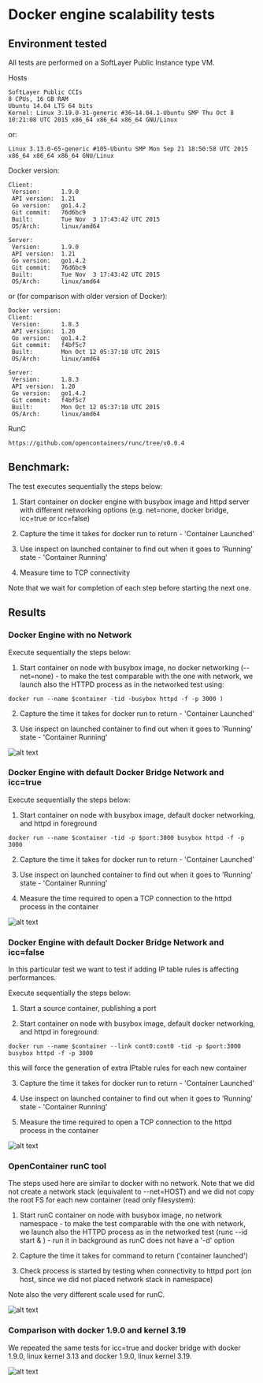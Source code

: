 # Docker engine scalability tests

## Environment tested

All tests are performed on a SoftLayer Public Instance type VM.

Hosts
```
SoftLayer Public CCIs
8 CPUs, 16 GB RAM
Ubuntu 14.04 LTS 64 bits
Kernel: Linux 3.19.0-31-generic #36~14.04.1-Ubuntu SMP Thu Oct 8 10:21:08 UTC 2015 x86_64 x86_64 x86_64 GNU/Linux
```
or:

```
Linux 3.13.0-65-generic #105-Ubuntu SMP Mon Sep 21 18:50:58 UTC 2015 x86_64 x86_64 x86_64 GNU/Linux
```
Docker version:
```
Client:
 Version:      1.9.0
 API version:  1.21
 Go version:   go1.4.2
 Git commit:   76d6bc9
 Built:        Tue Nov  3 17:43:42 UTC 2015
 OS/Arch:      linux/amd64

Server:
 Version:      1.9.0
 API version:  1.21
 Go version:   go1.4.2
 Git commit:   76d6bc9
 Built:        Tue Nov  3 17:43:42 UTC 2015
 OS/Arch:      linux/amd64
```
or (for comparison with older version of Docker):

```
Docker version:
Client:
 Version:      1.8.3
 API version:  1.20
 Go version:   go1.4.2
 Git commit:   f4bf5c7
 Built:        Mon Oct 12 05:37:18 UTC 2015
 OS/Arch:      linux/amd64

Server:
 Version:      1.8.3
 API version:  1.20
 Go version:   go1.4.2
 Git commit:   f4bf5c7
 Built:        Mon Oct 12 05:37:18 UTC 2015
 OS/Arch:      linux/amd64
```
RunC
```
https://github.com/opencontainers/runc/tree/v0.0.4
```

## Benchmark:

The test executes sequentially the steps below:

1. Start container on docker engine with busybox image and httpd server with different networking options (e.g. net=none, docker bridge, icc=true or icc=false)

2. Capture the time it takes for docker run to return - 'Container Launched'

3. Use inspect on launched container to find out when it goes to 'Running' state - 'Container Running'

4. Measure time to TCP connectivity

Note that we wait for completion of each step before starting the next one.

## Results

### Docker Engine with no Network
Execute sequentially the steps below:
1. Start container on node with busybox image, no docker networking (--net=none) - to make the test comparable with the one with network, we launch also the HTTPD process as in the networked test using:
```
docker run --name $container -tid -busybox httpd -f -p 3000 )
```
2. Capture the time it takes for docker run to return - 'Container Launched'

3. Use inspect on launched container to find out when it goes to 'Running' state - 'Container Running'

![alt text](test-1000-engine-1.8.3-k3.13-net-none.png "Docker engine performances on a single node, no network")

### Docker Engine with default Docker Bridge Network and icc=true
Execute sequentially the steps below:
1. Start container on node with busybox image, default docker networking, and httpd in foreground
```
docker run --name $container -tid -p $port:3000 busybox httpd -f -p 3000
```
2. Capture the time it takes for docker run to return - 'Container Launched'

3. Use inspect on launched container to find out when it goes to 'Running' state - 'Container Running'

4. Measure the time required to open a TCP connection to the httpd process in the container

![alt text](test-1000-engine-1.8.3-k3.13-net_bridge-icc-false "Docker engine performances on a single node, icc=false, docker bridge")

### Docker Engine with default Docker Bridge Network and icc=false

In this particular test we want to test if adding IP table rules is affecting performances.

Execute sequentially the steps below:

1. Start a source container, publishing a port

2. Start container on node with busybox image, default docker networking, and httpd in foreground:
```
docker run --name $container --link cont0:cont0 -tid -p $port:3000 busybox httpd -f -p 3000
```
this will force the generation of extra IPtable rules for each new container

3. Capture the time it takes for docker run to return - 'Container Launched'

4. Use inspect on launched container to find out when it goes to 'Running' state - 'Container Running'

5. Measure the time required to open a TCP connection to the httpd process in the container

![alt text](test-1000-engine-1.8.3-k3.13-net_bridge-icc-false.png "Docker engine performances on a single node, icc=false, docker bridge")

### OpenContainer runC tool
The steps used here are similar to docker with no network. Note that we did not create a network stack (equivalent to --net=HOST) and we did not copy the root FS for each new container (read only filesystem):

1. Start runC container on node with busybox image, no network namespace - to make the test comparable with the one with network, we launch also the HTTPD process as in the networked test (runc --id <container-id> start  & ) - run it in background as runC does not have a '-d' option

2. Capture the time it takes for command to return ('container launched')

3. Check process is started by testing when connectivity to httpd port (on host, since we did not placed network stack in namespace)

Note also the very different scale used for runC.

![alt text](test-1000-runc.png "Runc performances on a single node")

### Comparison with docker 1.9.0 and kernel 3.19

We repeated the same tests for icc=true and docker bridge with docker 1.9.0, linux kernel 3.13 and docker 1.9.0, linux kernel 3.19.

![alt text](Engine-1.9.0-1.8.3-Kernel3.13-3.19-comparison.png "Docker engine performances on a single node, icc=false, docker bridge")
